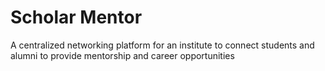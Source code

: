 # Scholar Mentor
A centralized networking platform for an institute to connect students and alumni to provide mentorship and career opportunities  
